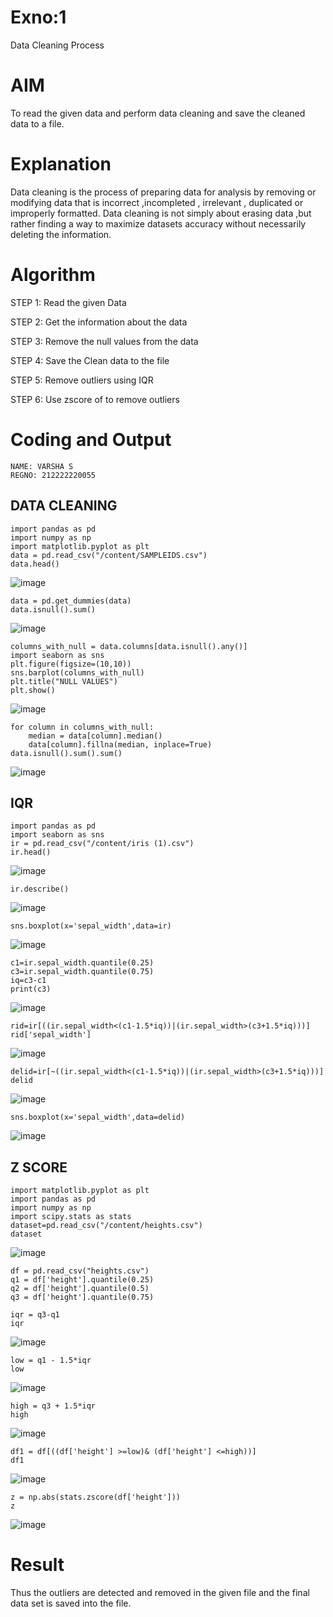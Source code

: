 # Exno:1
Data Cleaning Process

# AIM
To read the given data and perform data cleaning and save the cleaned data to a file.

# Explanation
Data cleaning is the process of preparing data for analysis by removing or modifying data that is incorrect ,incompleted , irrelevant , duplicated or improperly formatted. Data cleaning is not simply about erasing data ,but rather finding a way to maximize datasets accuracy without necessarily deleting the information.

# Algorithm
STEP 1: Read the given Data

STEP 2: Get the information about the data

STEP 3: Remove the null values from the data

STEP 4: Save the Clean data to the file

STEP 5: Remove outliers using IQR

STEP 6: Use zscore of to remove outliers

# Coding and Output
```
NAME: VARSHA S
REGNO: 212222220055
```
## DATA CLEANING
```
import pandas as pd
import numpy as np
import matplotlib.pyplot as plt
data = pd.read_csv("/content/SAMPLEIDS.csv")
data.head()
```
![image](https://github.com/svarsha220/exno1/assets/127709117/ab891d93-87db-43d3-a536-1ae61ddb1805)

```
data = pd.get_dummies(data)
data.isnull().sum()
```
![image](https://github.com/svarsha220/exno1/assets/127709117/32f5c820-1345-48b9-b90c-6df47ddfcf0a)

```
columns_with_null = data.columns[data.isnull().any()]
import seaborn as sns
plt.figure(figsize=(10,10))
sns.barplot(columns_with_null)
plt.title("NULL VALUES")
plt.show()
```
![image](https://github.com/svarsha220/exno1/assets/127709117/c5b290b9-e8fc-4ff8-a62a-3f69d023f613)

```
for column in columns_with_null:
    median = data[column].median()  
    data[column].fillna(median, inplace=True)
data.isnull().sum().sum()
```
![image](https://github.com/svarsha220/exno1/assets/127709117/4afd8788-f4be-4344-b2ca-c16df4003229)


## IQR
```
import pandas as pd
import seaborn as sns
ir = pd.read_csv("/content/iris (1).csv")
ir.head()
```
![image](https://github.com/Yamunaasri/exno1/assets/115707860/93d4d44c-8a8e-42ba-b50e-0d427a929e41)
```
ir.describe()
```
![image](https://github.com/svarsha220/exno1/assets/127709117/694f0b0b-da98-47d1-9270-fb6c7d09f147)

```
sns.boxplot(x='sepal_width',data=ir)
```
![image](https://github.com/svarsha220/exno1/assets/127709117/dadebcec-c0a2-4aa4-9661-0d9c0c520c11)

```
c1=ir.sepal_width.quantile(0.25)
c3=ir.sepal_width.quantile(0.75)
iq=c3-c1
print(c3)
```
![image](https://github.com/svarsha220/exno1/assets/127709117/6a02c574-ee45-41c2-bbde-0fd03d0c7a2a)

```
rid=ir[((ir.sepal_width<(c1-1.5*iq))|(ir.sepal_width>(c3+1.5*iq)))]
rid['sepal_width']
```
![image](https://github.com/svarsha220/exno1/assets/127709117/b752a2bf-02e1-4819-baa5-19fed06f0384)

```
delid=ir[~((ir.sepal_width<(c1-1.5*iq))|(ir.sepal_width>(c3+1.5*iq)))]
delid
```
![image](https://github.com/svarsha220/exno1/assets/127709117/6dce4791-81ab-44c1-a280-1f786b6c2aa1)

```
sns.boxplot(x='sepal_width',data=delid)
```
![image](https://github.com/svarsha220/exno1/assets/127709117/fa9e350c-18e4-4fe8-b460-d595d42c8944)


## Z SCORE
```
import matplotlib.pyplot as plt
import pandas as pd
import numpy as np
import scipy.stats as stats
dataset=pd.read_csv("/content/heights.csv")
dataset
```
![image](https://github.com/svarsha220/exno1/assets/127709117/5b873813-33c7-43be-b564-5d781cf05e51)

```
df = pd.read_csv("heights.csv")
q1 = df['height'].quantile(0.25)
q2 = df['height'].quantile(0.5)
q3 = df['height'].quantile(0.75)
```
```
iqr = q3-q1
iqr
```
![image](https://github.com/svarsha220/exno1/assets/127709117/e825d2fd-63e5-45c0-bbf5-35371887d875)

```
low = q1 - 1.5*iqr
low
```
![image](https://github.com/svarsha220/exno1/assets/127709117/fd373b56-6a17-45f0-8014-9cc5756903fc)

```
high = q3 + 1.5*iqr
high
```
![image](https://github.com/svarsha220/exno1/assets/127709117/4d6208fa-61e6-412e-9402-32457a193600)

```
df1 = df[((df['height'] >=low)& (df['height'] <=high))]
df1
```
![image](https://github.com/svarsha220/exno1/assets/127709117/68195ac1-f477-41a4-9366-08408c504576)

```
z = np.abs(stats.zscore(df['height']))
z
```
![image](https://github.com/svarsha220/exno1/assets/127709117/018aae84-3a43-4c6c-842c-c5dffc813722)

# Result
Thus the outliers are detected and removed in the given file and the final data set is saved into the file.
